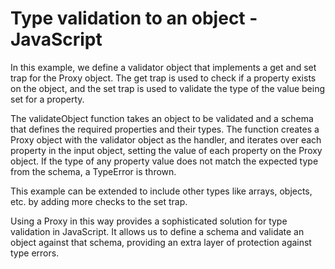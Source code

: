 # Type validation to an object - JavaScript
In this example, we define a validator object that implements a get and set trap for the Proxy object. The get trap is used to check if a property exists on the object, and the set trap is used to validate the type of the value being set for a property.

The validateObject function takes an object to be validated and a schema that defines the required properties and their types. The function creates a Proxy object with the validator object as the handler, and iterates over each property in the input object, setting the value of each property on the Proxy object. If the type of any property value does not match the expected type from the schema, a TypeError is thrown.

This example can be extended to include other types like arrays, objects, etc. by adding more checks to the set trap.

Using a Proxy in this way provides a sophisticated solution for type validation in JavaScript. It allows us to define a schema and validate an object against that schema, providing an extra layer of protection against type errors.
